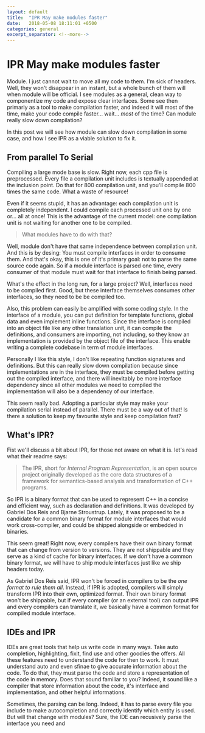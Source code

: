 ```yaml
---
layout: default
title:  "IPR May make modules faster"
date:   2018-05-08 18:11:01 +0500
categories: general
excerpt_separator: <!--more-->
---
```


# IPR May make modules faster

Module. I just cannot wait to move all my code to them. I'm sick of headers.
Well, they won't disappear in an instant, but a whole bunch of them will when module will be official. I see modules as a
general, clean way to componentize my code and expose clear interfaces. Some see then primarly as a tool to make compilation faster,
and indeed it will most of the time, make your code compile faster... wait... *most* of the time? Can module really slow down compilation?

In this post we will see how module can slow down compilation in some case, and how I see IPR as a viable solution to fix it.

## From parallel To Serial

Compiling a large mode base is slow. Right now, each cpp file is preprocessed. Every file a compilation unit includes is textually
appended at the inclusion point. Do that for 800 compilation unit, and you'll compile 800 times the same code. What a waste of resource!

Even if it seems stupid, it has an advantage: each compilation unit is completely independent. I could compile each processed unit
one by one or... all at once! This is the advantage of the current model: one compilation unit is not waiting for another one to be compiled.

> What modules have to do with that?

Well, module don't have that same independence between compilation unit.
And this is by desing: You must compile interfaces in order to consume them. And that's okay, 
this is one of it's primary goal: not to parse the same source code again. So if a module interface is parsed one time, every
consumer of that module must wait for that interface to finish being parsed.

What's the effect in the long run, for a large project? Well, interfaces need to be compiled first. Good, but these interface
themselves consumes other interfaces, so they need to be be compiled too.

Also, this problem can easily be amplified with some coding style. In the interface of a module, you can put definition for
template functions, global data and even implement inline functions. Since the interface is compiled into an object file like any
other translation unit, it can compile the definitions, and consumers are importing, not including, so they know an implementation
is provided by the object file of the interface. This enable writing a complete codebase in term of module interfaces.

Personally I like this style, I don't like repeating function signatures and definitions. But this can really slow down compilation
because since implementations are in the interface, they must be compiled before getting out the compiled interface, and
there will inevitably be more interface dependency since all other modules we need to compiled the implementation will also be
a dependency of our interface.

This seem really bad. Adopting a particular style may make your compilation serial instead of parallel. There must be a way out
of that! Is there a solution to keep my favourite style and keep compilation fast?

## What's IPR?

Fist we'll discuss a bit about IPR, for those not aware on what it is. let's read what their readme says:

> The IPR, short for *Internal Program Representation*, is an open source project originally developed as the core data structures of a framework for semantics-based analysis and transformation of C++ programs. 

So IPR is a binary format that can be used to represent C++ in a concise and efficient way, such as declaration and definitions. It was developed by Gabriel Dos Reis and Bjarne Stroustrup. Lately, it was proposed to be a candidate for a common binary format for module interfaces that would work cross-compiler, and could be shipped alongside or embedded in binaries.

This seem great! Right now, every compilers have their own binary format that can change from version to versions. They are not shippable and they serve as a kind of cache for binary interfaces. If we don't have a common binary format, we will have to ship module interfaces just like we ship headers today.

As Gabriel Dos Reis said, IPR won't be forced in compilers to be the *one format to rule them all*. Instead, if IPR is adopted, compilers will simply transform IPR into their own, optimized format. Their own binary format won't be shippable, but if every compiler (or an external tool) can output IPR and every compilers can translate it, we basically have a common format for compiled module interface.

## IDEs and IPR

IDEs are great tools that help us write code in many ways. Take auto completion, highlighting, fixit, find use and other goodies the offers. All these features need to understand the code for then to work. It must understand auto and even sfinae to give accurate information about the code. To do that, they must parse the code and store a representation of the code in memory. Does that sound familiar to you? Indeed, it sound like a compiler that store information about the code, it's interface and implementation, and other helpful informations.

Sometimes, the parsing can be long. Indeed, it has to parse every file you include to make autocompletion and correctly identify which entity is used. But will that change with modules? Sure, the IDE can recusively parse the interface you need and 

